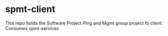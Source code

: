 # spmt-client
This repo holds the Software Project Plng and Mgmt group project fo client. Consumes spmt-services
